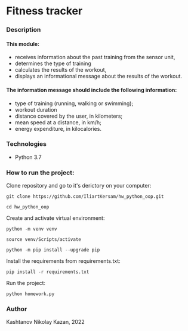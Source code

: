 # Fitness tracker
### Description
####  This module:
- receives information about the past training from the sensor unit,
- determines the type of training
- calculates the results of the workout,
- displays an informational message about the results of the workout.
#### The information message should include the following information:
- type of training (running, walking or swimming);
- workout duration
- distance covered by the user, in kilometers;
- mean speed at a distance, in km/h;
- energy expenditure, in kilocalories.

### Technologies
- Python 3.7
### How to run the project:
Clone repository and go to it's derictory on your computer:
```
git clone https://github.com/IliartKersam/hw_python_oop.git
```
```
cd hw_python_oop
```
Create and activate virtual environment:

```
python -m venv venv
```
```
source venv/Scripts/activate
```
```
python -m pip install --upgrade pip
```
Install the requirements from requirements.txt:
```
pip install -r requirements.txt
```
Run the project:
```
python homework.py
```
### Author
Kashtanov Nikolay
Kazan, 2022
